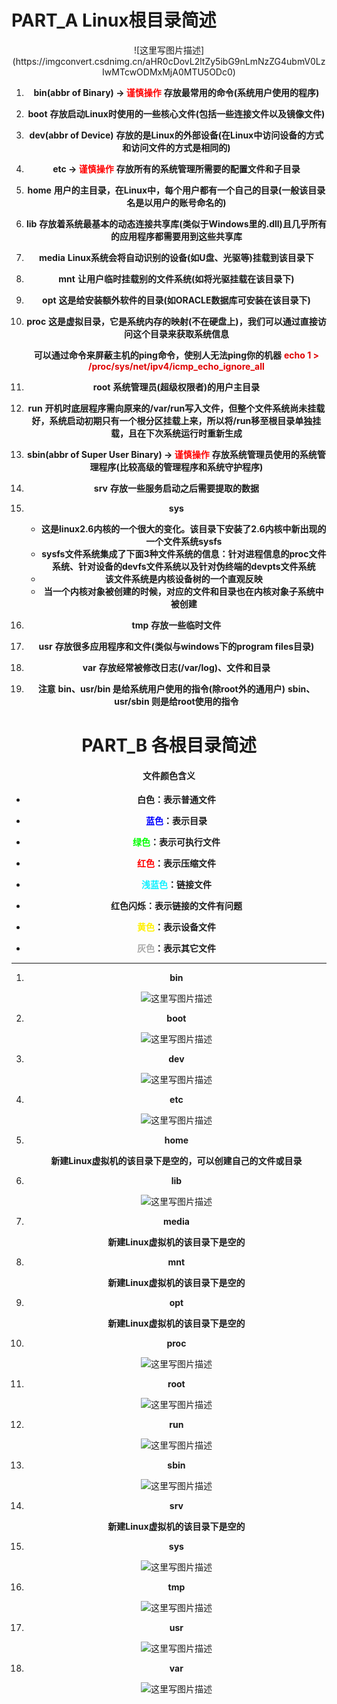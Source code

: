 # **PART_A Linux根目录简述** 

<center>
![这里写图片描述](https://imgconvert.csdnimg.cn/aHR0cDovL2ltZy5ibG9nLmNzZG4ubmV0LzIwMTcwODMxMjA0MTU5ODc0)

1. **bin(abbr of Binary) -> <font color=red>谨慎操作</font>**
	**存放最常用的命令(系统用户使用的程序)**

2. **boot**
**存放启动Linux时使用的一些核心文件(包括一些连接文件以及镜像文件)**

3. **dev(abbr of Device)**
**存放的是Linux的外部设备(在Linux中访问设备的方式和访问文件的方式是相同的)**

4. **etc -> <font color=red>谨慎操作</font>**
**存放所有的系统管理所需要的配置文件和子目录**

5. **home**
**用户的主目录，在Linux中，每个用户都有一个自己的目录(一般该目录名是以用户的账号命名的)**

6. **lib**
**存放着系统最基本的动态连接共享库(类似于Windows里的.dll)且几乎所有的应用程序都需要用到这些共享库**

7. **media**
**Linux系统会将自动识别的设备(如U盘、光驱等)挂载到该目录下**

8. **mnt**
**让用户临时挂载别的文件系统(如将光驱挂载在该目录下)**

9. **opt**
**这是给安装额外软件的目录(如ORACLE数据库可安装在该目录下)**

10. **proc**
**这是虚拟目录，它是系统内存的映射(不在硬盘上)，我们可以通过直接访问这个目录来获取系统信息**

	**可以通过命令来屏蔽主机的ping命令，使别人无法ping你的机器**
	**<font color=#df00>echo 1 > /proc/sys/net/ipv4/icmp_echo_ignore_all</font>**

11. **root**
**系统管理员(超级权限者)的用户主目录**

12. **run**
**开机时底层程序需向原来的/var/run写入文件，但整个文件系统尚未挂载好，系统启动初期只有一个根分区挂载上来，所以将/run移至根目录单独挂载，且在下次系统运行时重新生成**

13. **sbin(abbr of Super User Binary) -> <font color=red>谨慎操作</font>**
**存放系统管理员使用的系统管理程序(比较高级的管理程序和系统守护程序)**

14. **srv**
**存放一些服务启动之后需要提取的数据**

15. **sys**

	- **这是linux2.6内核的一个很大的变化。该目录下安装了2.6内核中新出现的一个文件系统sysfs** 
	- **sysfs文件系统集成了下面3种文件系统的信息：针对进程信息的proc文件系统、针对设备的devfs文件系统以及针对伪终端的devpts文件系统**
	- **该文件系统是内核设备树的一个直观反映**
	- **当一个内核对象被创建的时候，对应的文件和目录也在内核对象子系统中被创建**

16. **tmp**
**存放一些临时文件**

17. **usr**
**存放很多应用程序和文件(类似与windows下的program files目录)**

18. **var**
**存放经常被修改日志(/var/log)、文件和目录**

19. **注意**
**bin、usr/bin 是给系统用户使用的指令(除root外的通用户)**
**sbin、 usr/sbin 则是给root使用的指令**

# **PART_B 各根目录简述**

#### **文件颜色含义**

- **白色：表示普通文件**

- **<font color=#00f>蓝色</font>：表示目录**

- **<font color=#0f0>绿色</font>：表示可执行文件**

- **<font color=#f00>红色</font>：表示压缩文件**

- **<font color=#11f0ff>浅蓝色</font>：链接文件**

- **红色闪烁：表示链接的文件有问题**

- **<font color=#fff000>黄色</font>：表示设备文件**

- **<font color=#aaaaaa>灰色</font>：表示其它文件**

<hr>

1. **bin**

	![这里写图片描述](https://imgconvert.csdnimg.cn/aHR0cDovL2ltZy5ibG9nLmNzZG4ubmV0LzIwMTcwODMxMjE0NTEyODcy)

2. **boot**

	![这里写图片描述](https://imgconvert.csdnimg.cn/aHR0cDovL2ltZy5ibG9nLmNzZG4ubmV0LzIwMTcwODMxMjE0NzAzNDIz)

3. **dev**

	![这里写图片描述](https://imgconvert.csdnimg.cn/aHR0cDovL2ltZy5ibG9nLmNzZG4ubmV0LzIwMTcwODMxMjE1MzQzNDA1)

4. **etc**

	![这里写图片描述](https://imgconvert.csdnimg.cn/aHR0cDovL2ltZy5ibG9nLmNzZG4ubmV0LzIwMTcwODMxMjE1OTA1NTUw)

5. **home**

	**新建Linux虚拟机的该目录下是空的，可以创建自己的文件或目录**

6. **lib**

	![这里写图片描述](https://imgconvert.csdnimg.cn/aHR0cDovL2ltZy5ibG9nLmNzZG4ubmV0LzIwMTcwODMxMjIwMzIzMzA5)

7. **media**

	**新建Linux虚拟机的该目录下是空的**

8. **mnt**

	**新建Linux虚拟机的该目录下是空的**

9. **opt**

	**新建Linux虚拟机的该目录下是空的**

10. **proc**

	![这里写图片描述](https://imgconvert.csdnimg.cn/aHR0cDovL2ltZy5ibG9nLmNzZG4ubmV0LzIwMTcwODMxMjIwNTQzODc1)

11. **root**

	![这里写图片描述](https://imgconvert.csdnimg.cn/aHR0cDovL2ltZy5ibG9nLmNzZG4ubmV0LzIwMTcwODMxMjIwNzMwOTMw)

12. **run**

	![这里写图片描述](https://imgconvert.csdnimg.cn/aHR0cDovL2ltZy5ibG9nLmNzZG4ubmV0LzIwMTcwODMxMjIwODE5NTQ5)

13. **sbin**

	![这里写图片描述](https://imgconvert.csdnimg.cn/aHR0cDovL2ltZy5ibG9nLmNzZG4ubmV0LzIwMTcwODMxMjIxNDE3MjQ2)

14. **srv**

	**新建Linux虚拟机的该目录下是空的**

15. **sys**
	
	![这里写图片描述](https://imgconvert.csdnimg.cn/aHR0cDovL2ltZy5ibG9nLmNzZG4ubmV0LzIwMTcwODMxMjIxNzA3MDQx)

16. **tmp**

	![这里写图片描述](https://imgconvert.csdnimg.cn/aHR0cDovL2ltZy5ibG9nLmNzZG4ubmV0LzIwMTcwODMxMjIxNzQ4ODc3)
	
17. **usr**

	![这里写图片描述](https://imgconvert.csdnimg.cn/aHR0cDovL2ltZy5ibG9nLmNzZG4ubmV0LzIwMTcwODMxMjIxODA5MDc2)
	
18. **var**

	![这里写图片描述](https://imgconvert.csdnimg.cn/aHR0cDovL2ltZy5ibG9nLmNzZG4ubmV0LzIwMTcwODMxMjIxODI2MTgz)

	